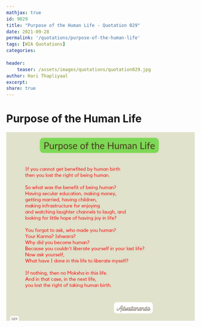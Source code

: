 ```yaml
---
mathjax: true
id: 9029
title: "Purpose of the Human Life - Quotation 029"
date: 2021-09-28
permalink: '/quotations/purpose-of-the-human-life'
tags: [WIA Quotations] 
categories: 

header:
    teaser: /assets/images/quotations/quotation029.jpg
author: Hari Thapliyaal 
excerpt:
share: true 
---
```


# Purpose of the Human Life

![Purpose of the Human Life](/assets/images/quotations/quotation029.jpg)
